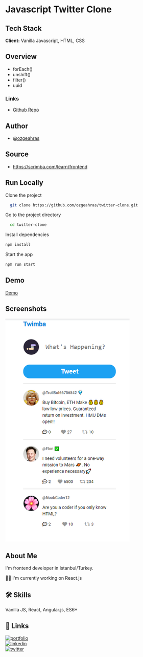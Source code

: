 # Javascript Twitter Clone

## Tech Stack

**Client:** Vanilla Javascript, HTML, CSS

## Overview

- forEach()
- unshift()
- filter()
- uuid

### Links

- [Github Repo](https://github.com/ozgeahras/twitter-clone)

## Author

- [@ozgeahras](https://github.com/ozgeahras)

## Source

- https://scrimba.com/learn/frontend

## Run Locally

Clone the project

```bash
  git clone https://github.com/ozgeahras/twitter-clone.git
```

Go to the project directory

```bash
  cd twitter-clone
```

Install dependencies

```bash
npm install
```

Start the app

```bash
npm run start
```

## Demo

[Demo](https://ozgeahras.github.io/twitter-clone/)

## Screenshots

![App Screenshot](https://raw.githubusercontent.com/ozgeahras/twitter-clone/main/images/screenshot.png)

## About Me

I'm frontend developer in Istanbul/Turkey.

👩‍💻 I'm currently working on React.js

## 🛠 Skills

Vanilla JS, React, Angular.js, ES6+

## 🔗 Links

[![portfolio](https://img.shields.io/badge/my_portfolio-1DA1F2?style=for-the-badge&logo=ko-fi&logoColor=white)](https://ozgeahras.com/)  
[![linkedin](https://img.shields.io/badge/linkedin-0A66C2?style=for-the-badge&logo=linkedin&logoColor=white)](https://www.linkedin.com/in/ozgeahras/)  
[![twitter](https://img.shields.io/badge/github-000?style=for-the-badge&logo=github&logoColor=white)](https://github.com/ozgeahras/)
